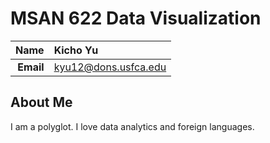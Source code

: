 MSAN 622 Data Visualization
==============================

| **Name**  | Kicho Yu |
|----------:|:------------|
| **Email** | kyu12@dons.usfca.edu |

## About Me ##

I am a polyglot. I love data analytics and foreign languages.
